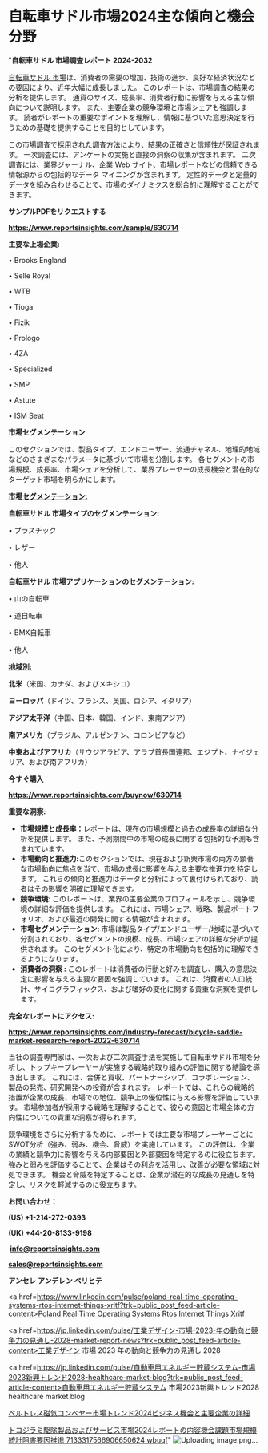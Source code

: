 # 自転車サドル市場2024主な傾向と機会分野

"<strong>自転車サドル 市場調査レポート 2024-2032</strong>

<a href=https://www.reportsinsights.com/sample/630714>自転車サドル 市場</a>は、消費者の需要の増加、技術の進歩、良好な経済状況などの要因により、近年大幅に成長しました。 このレポートは、市場調査の結果の分析を提供します。 通貨のサイズ、成長率、消費者行動に影響を与える主な傾向について説明します。 また、主要企業の競争環境と市場シェアも強調します。 読者がレポートの重要なポイントを理解し、情報に基づいた意思決定を行うための基礎を提供することを目的としています。

この市場調査で採用された調査方法により、結果の正確さと信頼性が保証されます。 一次調査には、アンケートの実施と直接の洞察の収集が含まれます。 二次調査には、業界ジャーナル、企業 Web サイト、市場レポートなどの信頼できる情報源からの包括的なデータ マイニングが含まれます。 定性的データと定量的データを組み合わせることで、市場のダイナミクスを総合的に理解することができます。

<strong><b>サンプルPDFをリクエストする</b></strong>

<a href=https://www.reportsinsights.com/sample/630714><strong><u>https://www.reportsinsights.com/sample/630714</u></strong></a>

<strong>主要な上場企業:</strong>

• Brooks England

• Selle Royal

• WTB

• Tioga

• Fizik

• Prologo

• 4ZA

• Specialized

• SMP

• Astute

• ISM Seat

<strong>市場セグメンテーション</strong>

このセクションでは、製品タイプ、エンドユーザー、流通チャネル、地理的地域などのさまざまなパラメータに基づいて市場を分割します。 各セグメントの市場規模、成長率、市場シェアを分析して、業界プレーヤーの成長機会と潜在的なターゲット市場を明らかにします。

<strong><u>市場セグメンテーション</u></strong><strong><u>:</u></strong>

<strong>自転車サドル 市場タイプのセグメンテーション:</strong>

• プラスチック

• レザー

• 他人

<strong>自転車サドル 市場アプリケーションのセグメンテーション:</strong>

• 山の自転車

• 道自転車

• BMX自転車

• 他人

<strong><u>地域別</u></strong><strong><u>:</u></strong>

<strong>北米</strong>（米国、カナダ、およびメキシコ）

<strong>ヨーロッパ</strong>（ドイツ、フランス、英国、ロシア、イタリア）

<strong>アジア太平洋</strong>（中国、日本、韓国、インド、東南アジア）

<strong>南アメリカ</strong>（ブラジル、アルゼンチン、コロンビアなど）

<strong>中東およびアフリカ</strong>（サウジアラビア、アラブ首長国連邦、エジプト、ナイジェリア、および南アフリカ）

<strong>今すぐ購入</strong>

<a href=https://www.reportsinsights.com/buynow/630714><strong><u>https://www.reportsinsights.com/buynow/630714</u></strong></a>

<strong>重要な洞察:</strong>
<ul>
  <li><strong>市場規模と成長率：</strong>レポートは、現在の市場規模と過去の成長率の詳細な分析を提供します。 また、予測期間中の市場の成長に関する包括的な予測も含まれています。</li>
  <li><strong>市場動向と推進力:</strong>このセクションでは、現在および新興市場の両方の顕著な市場動向に焦点を当て、市場の成長に影響を与える主要な推進力を特定します。 これらの傾向と推進力はデータと分析によって裏付けられており、読者はその影響を明確に理解できます。</li>
  <li><strong>競争環境</strong>: このレポートは、業界の主要企業のプロフィールを示し、競争環境の詳細な評価を提供します。 これには、市場シェア、戦略、製品ポートフォリオ、および最近の開発に関する情報が含まれます。</li>
  <li><strong>市場セグメンテーション: </strong>市場は製品タイプ/エンドユーザー/地域に基づいて分割されており、各セグメントの規模、成長、市場シェアの詳細な分析が提供されます。 このセグメント化により、特定の市場動向を包括的に理解できるようになります。</li>
  <li><strong>消費者の洞察 : </strong>このレポートは消費者の行動と好みを調査し、購入の意思決定に影響を与える主要な要因を強調しています。 これは、消費者の人口統計、サイコグラフィックス、および嗜好の変化に関する貴重な洞察を提供します。</li>
</ul>
<strong>完全なレポートにアクセス:</strong>

<a href=https://www.reportsinsights.com/industry-forecast/bicycle-saddle-market-research-report-2022-630714><strong><u><b>https://www.reportsinsights.com/industry-forecast/bicycle-saddle-market-research-report-2022-630714</b></u></strong></a>

当社の調査専門家は、一次および二次調査手法を実施して自転車サドル市場を分析し、トップキープレーヤーが実施する戦略的取り組みの評価に関する結論を導き出します。 これには、合併と買収、パートナーシップ、コラボレーション、製品の発売、研究開発への投資が含まれます。 レポートでは、これらの戦略的措置が企業の成長、市場での地位、競争上の優位性に与える影響を評価しています。 市場参加者が採用する戦略を理解することで、彼らの意図と市場全体の方向性についての貴重な洞察が得られます。

競争環境をさらに分析するために、レポートでは主要な市場プレーヤーごとにSWOT分析（強み、弱み、機会、脅威）を実施しています。 この評価は、企業の業績と競争力に影響を与える内部要因と外部要因を特定するのに役立ちます。 強みと弱みを評価することで、企業はその利点を活用し、改善が必要な領域に対処できます。 機会と脅威を特定することは、企業が潜在的な成長の見通しを特定し、リスクを軽減するのに役立ちます。

<strong>お問い合わせ：</strong>

<strong>(US) +1-214-272-0393</strong>

<strong>(UK) +44-20-8133-9198</strong>

<strong> </strong><a href=info@reportsinsights.com><strong><u>info@reportsinsights.com</u></strong></a>

<a href=sales@reportsinsights.com><strong><u>sales@reportsinsights.com</u></strong></a>

<strong>アンセレ アンデレン ベリヒテ</strong>

<a href=https://www.linkedin.com/pulse/poland-real-time-operating-systems-rtos-internet-things-xritf?trk=public_post_feed-article-content>Poland Real Time Operating Systems Rtos Internet Things Xritf</a>

<a href=https://jp.linkedin.com/pulse/工業デザイン-市場-2023-年の動向と競争力の見通し-2028-market-report-news?trk=public_post_feed-article-content>工業デザイン 市場 2023 年の動向と競争力の見通し 2028</a>

<a href=https://jp.linkedin.com/pulse/自動車用エネルギー貯蔵システム-市場2023新興トレンド2028-healthcare-market-blog?trk=public_post_feed-article-content>自動車用エネルギー貯蔵システム 市場2023新興トレンド2028 healthcare market blog</a>

<a href=https://www.linkedin.com/pulse/ベルトレス磁気コンベヤー市場トレンド2024ビジネス機会と主要企業の詳細-community-market-research-v7slf/>ベルトレス磁気コンベヤー市場トレンド2024ビジネス機会と主要企業の詳細</a>

<a href=https://www.linkedin.com/pulse/トコジラミ駆除製品およびサービス市場2024レポートの内容機会課題市場規模統計阻害要因推進-7133317566906650624-wbuqf/>トコジラミ駆除製品およびサービス市場2024レポートの内容機会課題市場規模統計阻害要因推進 7133317566906650624 wbuqf</a>"
![Uploading image.png…]()
